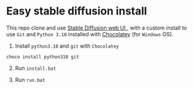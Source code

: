 # Easy stable diffusion install

This repo clone and use [Stable Diffusion web UI
](https://github.com/AUTOMATIC1111/stable-diffusion-webui), with a custom install to use `Git` and `Python 3.10` installed with [Chocolatey](https://chocolatey.org/install) (for `Windows` OS).

1. Install `python3.10` and `git` with `Chocolatey`
````batch
choco install python310 git
````

2. Run `install.bat`

2. Run `run.bat`